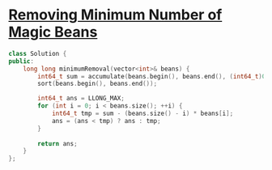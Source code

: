 # [Removing Minimum Number of Magic Beans](https://leetcode.com/contest/weekly-contest-280/problems/removing-minimum-number-of-magic-beans/)

```c++
class Solution {
public:
    long long minimumRemoval(vector<int>& beans) {
        int64_t sum = accumulate(beans.begin(), beans.end(), (int64_t)0);
        sort(beans.begin(), beans.end());

        int64_t ans = LLONG_MAX;
        for (int i = 0; i < beans.size(); ++i) {
            int64_t tmp = sum - (beans.size() - i) * beans[i];
            ans = (ans < tmp) ? ans : tmp;
        }
        
        return ans;
    }
};
```